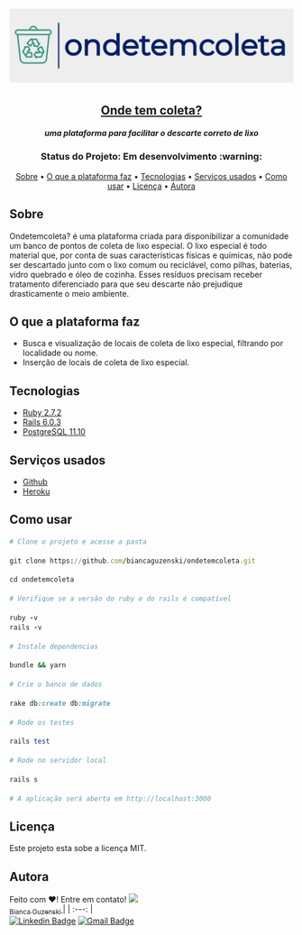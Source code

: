 <h1 align="center">
  <img alt="ondetemcoleta" title="#ondetemcoleta" src="app/assets/images/1.svg" />
</h1>
<h2 align="center"><a href="ondetemcoleta.herokuapp.com/"> Onde tem coleta? </a></h2>
<h5 align="center">uma plataforma para facilitar o descarte correto de lixo</h5>
<h3 align="center"> Status do Projeto: Em desenvolvimento :warning: </h3>

<p align="center">
 <a href="#sobre">Sobre</a> •
 <a href="#o-que-a-plataforma-faz">O que a plataforma faz</a> • 
 <a href="#tecnologias">Tecnologias</a> • 
 <a href="#serviços-usados">Serviços usados</a> • 
 <a href="#como-usar">Como usar</a> • 
 <a href="#licença">Licença</a> • 
 <a href="#autora">Autora</a>
</p>

## Sobre

Ondetemcoleta? é uma plataforma criada para disponibilizar a comunidade um banco de pontos de coleta de lixo especial. O lixo especial é todo material que, por conta de suas características físicas e químicas, não pode ser descartado junto com o lixo comum ou reciclável, como pilhas, baterias, vidro quebrado e óleo de cozinha. Esses resíduos precisam receber tratamento diferenciado para que seu descarte não prejudique drasticamente o meio ambiente.

## O que a plataforma faz

- Busca e visualização de locais de coleta de lixo especial, filtrando por localidade ou nome.
- Inserção de locais de coleta de lixo especial.

## Tecnologias

* [Ruby 2.7.2](https://www.ruby-lang.org/)
* [Rails 6.0.3](https://rubyonrails.org/)
* [PostgreSQL 11.10](https://www.postgresql.org/)

## Serviços usados

* [Github](https://github.com/)
* [Heroku](https://heroku.com/)

## Como usar

```ruby
# Clone o projeto e acesse a pasta

git clone https://github.com/biancaguzenski/ondetemcoleta.git

cd ondetemcoleta

# Verifique se a versão do ruby e do rails é compatível

ruby -v
rails -v

# Instale dependencias

bundle && yarn

# Crie o banco de dados

rake db:create db:migrate

# Rode os testes

rails test

# Rode no servidor local

rails s

# A aplicação será aberta em http://localhost:3000
```


## Licença

Este projeto esta sobe a licença MIT.

## Autora

Feito com :heart:! Entre em contato!
[<img src="https://avatars.githubusercontent.com/u/64049698?s=460&v=4" width=115 > <br> <sub> Bianca Guzenski </sub>](https://github.com/biancaguzenski) |
| :---: |  
[![Linkedin Badge](https://img.shields.io/badge/-Bianca-blue?style=flat-square&logo=Linkedin&logoColor=white&link=https://www.linkedin.com/in/biancaguzenski/)](https://www.linkedin.com/in/biancaguzenski/) 
[![Gmail Badge](https://img.shields.io/badge/-biancalway@gmail.com-c14438?style=flat-square&logo=Gmail&logoColor=white&link=mailto:biancalway@gmail.com)](mailto:biancalway@gmail.com)
